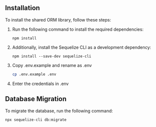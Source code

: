 ## Installation

To install the shared ORM library, follow these steps:

1. Run the following command to install the required dependencies:

    ```shell
    npm install
    ```

2. Additionally, install the Sequelize CLI as a development dependency:

    ```shell
    npm install --save-dev sequelize-cli
    ```
3. Copy .env.example and rename as .env
    ```bash
    cp .env.example .env
    ```

4. Enter the credentials in .env

## Database Migration

To migrate the database, run the following command:

```shell
npx sequelize-cli db:migrate
```

